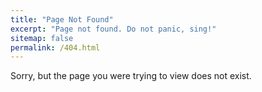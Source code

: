 ```yaml
---
title: "Page Not Found"
excerpt: "Page not found. Do not panic, sing!"
sitemap: false
permalink: /404.html
---
```


Sorry, but the page you were trying to view does not exist.

